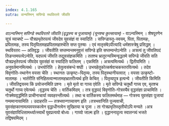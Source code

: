 ```yaml
---
index: 4.1.165
sutra: वान्यस्मिन् सपिण्डे स्थविरतरे जीवति

---
```

_वाऽन्यस्मिन् सपिण्डे स्थविरतरे जीवति (वृद्धस्य च पूजायाम्) (यूनश्च कुत्सायाम्)_ - वाऽन्यस्मिन् । शेषपूरणेन सूत्रं व्याचष्टे — पौत्रप्रभृतेरपत्यं जीवदेव युवसंज्ञं वा स्यादिति । सपिण्डास्तु-स्वयम्, पिता, पितामहः, प्रपितामहः, तस्य पितृपितामहप्रपितामहाश्चेति सप्त पुरुषाः । एवं मातृसंषेऽपीत्यादि धर्मशास्त्रेषु प्रसिद्धम् । स्थविरतरः — अतिवृद्धः । जीवतीति सप्तम्यन्तमनुवृत्तं सपिण्डे इति सप्तम्यन्तेऽन्वेति । अत्रत्यं तु जीवतिपदं तिङन्तमपत्येऽन्वेति, यदपत्यं जीवति तद्युवसंज्ञकमिति । ततश्च भ्रातुरन्यस्मिन्वृद्धतमे सपिण्डे जीवति सति पौत्रप्रभृतेरपत्यं जीवदेव युवसंज्ञं वा स्यादिति फलितम् । एकमिति । अत्रत्यमित्यर्थः । द्वितीयमिति । अनुवर्तमानमित्यर्थः । उभयोरिति । हेतुत्वसंबन्धे षष्ठी । उभयहेतुकोत्कर्षवाचकस्तरवित्यर्थः । तदेव विवृणोति-स्थानेन वयसा चेति । स्थानतः उत्कृष्टः-पितृव्यः, तस्य पितृस्थानीयत्वात् । वयसा उत्कृष्टो-मातामहः । भार्तरीति संनिहितत्वान्मातामहभ्रातरीत्यर्थ इति केचित् । पितृव्यपुत्र इत्यन्ये । जीवतीति किमिति । जीवतिद्वयस्य किं प्रयोजनमिति प्रश्नः । मृते मृतो वा गाग्र्य एवेति । मृते सपिण्डे चतुर्थौ गाग्र्य एव, मृतश्च चतुर्थो गाग्र्य एवेत्यर्थः ।वृद्धस्य चेति । वार्तिकमिदम् । तत्र वृद्धपदं विवृणोति-गोत्रस्यैव वृद्धसंज्ञा प्राचामिति । गोत्रमेववृद्ध॑मिति प्राचीनाचार्या व्यवहरन्तीत्यर्थः । तथा च वार्तिकस्य फलितमर्थमाह — गोत्रस्य युवसंज्ञा पूजायां गम्यमानायामिति । उदाहरति — तत्रभवान्गाग्र्यायण इति ।तत्रभवा॑निति पूज्यवाची, युवसंज्ञकानामल्पवयस्कत्वेन वृद्धाधीनत्वेन सुखितया च पूजा । ता गोत्रप्रभृतिस्तृतीयोऽपि मन्यते ।अत्र युवसंज्ञाविधिसामर्थ्यात्स्वार्थे युवप्रत्ययो बोध्यः । गाग्र्यो जाल्म इति । वृद्धाननादृत्य स्वातन्त्र्यं भजते तद्विषयमिदम् ।
